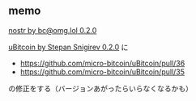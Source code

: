 ## memo

[nostr by bc@omg.lol 0.2.0](https://github.com/lnbits/arduino-nostr)

[uBitcoin by Stepan Snigirev 0.2.0](https://github.com/micro-bitcoin/uBitcoin)
に

- https://github.com/micro-bitcoin/uBitcoin/pull/36
- https://github.com/micro-bitcoin/uBitcoin/pull/35

の修正をする（バージョンあがったらいらなくなるかも）
